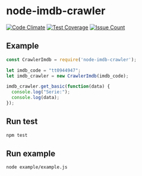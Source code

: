 # node-imdb-crawler

[![Code Climate](https://codeclimate.com/github/Godoy/node-imdb-crawler/badges/gpa.svg)](https://codeclimate.com/github/Godoy/node-imdb-crawler)
[![Test Coverage](https://codeclimate.com/github/Godoy/node-imdb-crawler/badges/coverage.svg)](https://codeclimate.com/github/Godoy/node-imdb-crawler/coverage)
[![Issue Count](https://codeclimate.com/github/Godoy/node-imdb-crawler/badges/issue_count.svg)](https://codeclimate.com/github/Godoy/node-imdb-crawler)

## Example

```js
const CrawlerImdb = require('node-imdb-crawler');

let imdb_code = "tt0944947";
let imdb_crawler = new CrawlerImdb(imdb_code);

imdb_crawler.get_basic(function(data) {
  console.log("Serie:");
  console.log(data);
});
```

## Run test

```sh
npm test
```

## Run example

```sh
node example/example.js
```
